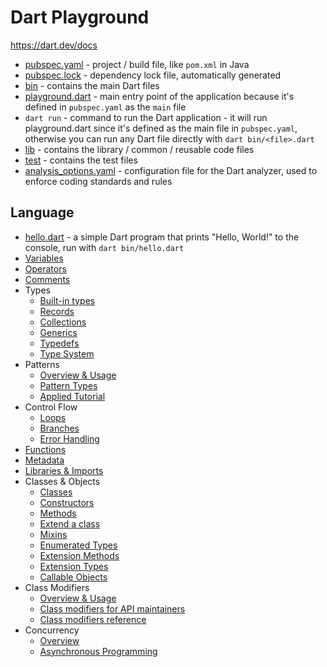 # Dart Playground

https://dart.dev/docs

- [pubspec.yaml](pubspec.yaml) - project / build file, like `pom.xml` in Java
- [pubspec.lock](pubspec.lock) - dependency lock file, automatically generated
- [bin](bin) - contains the main Dart files
- [playground.dart](bin/playground.dart) - main entry point of the application because it's defined in `pubspec.yaml` as the `main` file
- `dart run` - command to run the Dart application - it will run playground.dart since it's defined as the main file in `pubspec.yaml`, otherwise you can run any Dart file directly with `dart bin/<file>.dart`
- [lib](lib) - contains the library / common / reusable code files
- [test](test) - contains the test files
- [analysis_options.yaml](analysis_options.yaml) - configuration file for the Dart analyzer, used to enforce coding standards and rules

## Language

- [hello.dart](bin/hello.dart) - a simple Dart program that prints "Hello, World!" to the console, run with `dart bin/hello.dart`
- [Variables](https://dart.dev/language/variables)
- [Operators](https://dart.dev/language/operators)
- [Comments](https://dart.dev/language/comments)
- Types
  - [Built-in types](https://dart.dev/language/built-in-types)
  - [Records](https://dart.dev/language/records)
  - [Collections](https://dart.dev/language/collections)
  - [Generics](https://dart.dev/language/generics)
  - [Typedefs](https://dart.dev/language/typedefs)
  - [Type System](https://dart.dev/language/type-system)
- Patterns
  - [Overview & Usage](https://dart.dev/language/patterns)
  - [Pattern Types](https://dart.dev/language/pattern-types)
  - [Applied Tutorial](https://codelabs.developers.google.com/codelabs/dart-patterns-records)
- Control Flow
  - [Loops](https://dart.dev/language/loops)
  - [Branches](https://dart.dev/language/branches)
  - [Error Handling](https://dart.dev/language/error-handling)
- [Functions](https://dart.dev/language/functions)
- [Metadata](https://dart.dev/language/metadata)
- [Libraries & Imports](https://dart.dev/language/libraries)
- Classes & Objects
  - [Classes](https://dart.dev/language/classes)
  - [Constructors](https://dart.dev/language/constructors)
  - [Methods](https://dart.dev/language/methods)
  - [Extend a class](https://dart.dev/language/extend)
  - [Mixins](https://dart.dev/language/mixins)
  - [Enumerated Types](https://dart.dev/language/enums)
  - [Extension Methods](https://dart.dev/language/extension-methods)
  - [Extension Types](https://dart.dev/language/extension-types)
  - [Callable Objects](https://dart.dev/language/callable-objects)
- Class Modifiers
  - [Overview & Usage](https://dart.dev/language/class-modifiers)
  - [Class modifiers for API maintainers](https://dart.dev/language/class-modifiers-for-apis)
  - [Class modifiers reference](https://dart.dev/language/modifier-reference)
- Concurrency
  - [Overview](https://dart.dev/language/concurrency)
  - [Asynchronous Programming](https://dart.dev/language/async)
